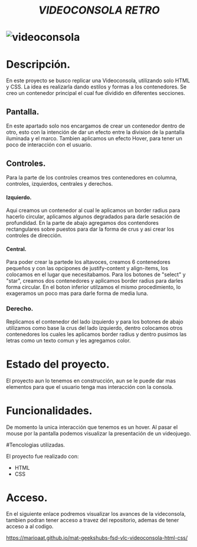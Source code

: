 <h1 align="center"> <em>VIDEOCONSOLA RETRO</em><h1/>

![videoconsola](https://user-images.githubusercontent.com/122813777/215424492-d6ed1074-cbcc-4956-9c61-810c8f182174.png)


# Descripción.
  
En este proyecto se busco replicar una Videoconsola, utilizando solo HTML y CSS. La idea es realizarla dando estilos y formas a los contenedores. Se creo un contenedor principal el cual fue dividido en diferentes secciones.
  
   ## Pantalla.
    
  En este apartado solo nos encargamos de crear un contenedor dentro de otro, esto con la intención de dar un efecto entre la division de la pantalla iluminada y el marco.
  Tambien aplicamos un efecto Hover, para tener un poco de interacción con el usuario. 
  
  ## Controles.
    
  Para la parte de los controles creamos tres contenedores en columna, controles, izquierdos, centrales y derechos. 
  #### Izquierdo. 
  Aqui creamos un contenedor al cual le aplicamos un border radius para hacerlo circular, aplicamos algunos degradados para darle sesación de profundidad. En la parte de abajo agregamos dos contendores rectangulares sobre puestos para dar la forma de crus y asi crear los controles de dirección.  
  #### Central. 
  Para poder crear la partede los altavoces, creamos 6 contenedores pequeños y con las opcipones de justify-content y align-items, los colocamos en el lugar que necesitabamos. Para los botones de "select" y "star", creamos dos contenedores y aplicamos border radius para darles forma circular. En el boton inferior utilzamos el mismo procedimiento, lo exageramos un poco mas para darle forma de media luna. 
  ### Derecho.
  Replicamos el contenedor del lado izquierdo y para los botones de abajo utilizamos como base la crus del lado izquierdo, dentro colocamos otros contenedores  los cuales les aplicamos border radius y dentro pusimos las letras como un texto comun y les agregamos color. 
  
# Estado del proyecto.
  
  El proyecto aun lo tenemos en construcción, aun se le puede dar mas elementos para que el usuario tenga mas interacción con la consola.
  
# Funcionalidades.
  
  De momento la unica interacción que tenemos es un hover. Al pasar el mouse por la pantalla podemos visualizar la presentación de un videojuego. 
  
#Tencologias utilizadas.
  
  El proyecto fue realizado con:
  - HTML
  - CSS

# Acceso.

 En el siguiente enlace podremos visualizar los avances de la videconsola, tambien podran tener acceso a travez del repositorio, ademas de tener acceso a al codigo.
 
 https://marioaat.github.io/mat-geekshubs-fsd-vlc-videoconsola-html-css/
  
  
 
  


